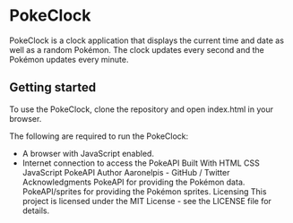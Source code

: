 # PokeClock
PokeClock is a clock application that displays the current time and date as well as a random Pokémon. The clock updates every second and the Pokémon updates every minute.

## Getting started
To use the PokeClock, clone the repository and open index.html in your browser.

The following are required to run the PokeClock:

* A browser with JavaScript enabled.
* Internet connection to access the PokeAPI
Built With
HTML
CSS
JavaScript
PokeAPI
Author
Aaronelpis - GitHub / Twitter
Acknowledgments
PokeAPI for providing the Pokémon data.
PokeAPI/sprites for providing the Pokémon sprites.
Licensing
This project is licensed under the MIT License - see the LICENSE file for details.
